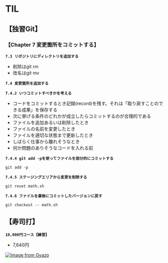 # TIL  

## 【独習Git】  

### 【Chapter 7 変更箇所をコミットする】  
**`7.3 リポジトリにディレクトリを追加する`**  
- 削除はgit rm  
- 改名はgit mv  

**`7.4 変更箇所を追加する`**

**`7.4.2 いつコミットすべきかを考える`**  
- コードをコミットするとき記録(record)を残す。それは「取り戻すことのできる成果」を保存する  
- 次に挙げる条件のどれかが成立したらコミットするのが合理的である  
- ファイルを追加あるいは削除したとき  
- ファイルの名前を変更したとき  
- ファイルを適切な状態まで更新したとき  
- しばらく仕事から離れそうなとき  
- 何か問題のありそうなコードを入れる前  

**`7.4.4 git add -pを使ってファイルを部分的にコミットする`**  
```
git add -p
```

**`7.4.5 ステージングエリアから変更を削除する`**
```
git reset math.sh
```

**`7.4.6 ファイルを最後にコミットしたバージョンに戻す`**  
```
git checkout -- math.sh
```

## 【寿司打】 ##  
**`10,000円コース【練習】`**
- 7,640円  

[![Image from Gyazo](https://i.gyazo.com/76d71b83d3db248113ca4a8723713f38.png)](https://gyazo.com/76d71b83d3db248113ca4a8723713f38)